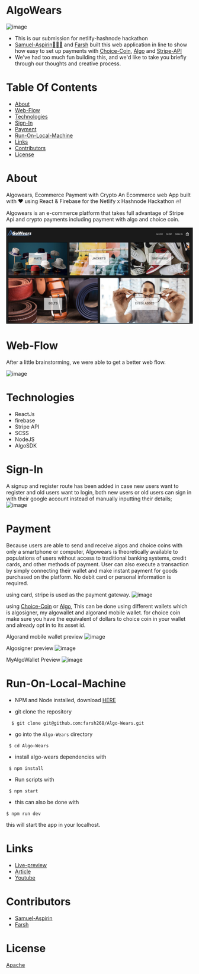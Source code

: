 # AlgoWears

![image](https://github.com/farsh268/Algo-Wears/blob/master/src/assets/algowear.gif)

- This is our submission for netlify-hashnode hackathon
- [Samuel-Aspirin👨🏼‍🍳](mailto:samuellyworld@gmail.com) and [Farsh](mailto:adetonafashola@gmail.com) built this web application in line to show how easy to set up payments with [Choice-Coin](https://choice-coin.com/), [Algo](https://www.algorand.com/) and [Stripe-API](https://stripe.com/docs/api)
- We've had too much fun building this, and we'd like to take you briefly through our thoughts and creative process.


Table Of Contents
=================

<!--ts-->
* [About](#About)
* [Web-Flow](#Web-Flow)
* [Technologies](#Technologies)
* [Sign-In](#Sign-In)
* [Payment](#Payment)
* [Run-On-Local-Machine](#Run-On-Local-Machine)
* [Links](#Links)
* [Contributors](#Contributors)
* [License](#License)
<!--te-->


About
============
Algowears, Ecommerce Payment with Crypto
An Ecommerce web App built with ❤️ using React & Firebase for the Netlify x Hashnode Hackathon 🔥!

Algowears is an e-commerce platform that takes full advantage of Stripe Api and crypto payments including payment with algo and choice coin.

![image](https://github.com/Samuellyworld/Algo-Wears/blob/master/src/assets/homepage.png)



Web-Flow
============
After a little brainstorming, we were able to get a better web flow.

![image](https://cdn.hashnode.com/res/hashnode/image/upload/v1645952792213/YloJeOnX3.png)

Technologies
============
* ReactJs
* firebase
* Stripe API
* SCSS
* NodeJS
* AlgoSDK

Sign-In
============
A signup and register route has been added in case new users want to register and old users want to  login, both new users or old users can sign in with their google account instead of manually inputting their details;
![image](https://gateway.pinata.cloud/ipfs/QmbfumJtqpSKQBwA2GawDi2sXmwLcpYR48PEWQEMwQ5Sp7)

Payment
============
Because users are able to send and receive algos and choice coins with only a smartphone or computer, Algowears is theoretically available to populations of users without access to traditional banking systems, credit cards, and other methods of payment. User can also execute a transaction by simply connecting their wallet and make instant payment for goods purchased on the platform. No debit card or personal information is required.

using card, stripe is used as the payment gateway.
![image](https://github.com/farsh268/Algo-Wears/blob/master/src/assets/strip.gif)

using [Choice-Coin](https://choice-coin.com/) or [Algo](https://www.algorand.com/), This can be done using different wallets which is algosigner, my algowallet and algorand mobile wallet. for choice coin make sure you have the equivalent of dollars to choice coin in your wallet and already opt in to its asset id.

Algorand mobile wallet preview
![image](https://github.com/farsh268/Algo-Wears/blob/master/src/assets/algomobile.gif)

Algosigner preview
![image](https://github.com/farsh268/Algo-Wears/blob/master/src/assets/algosigner.gif)

MyAlgoWallet Preview
![image](https://github.com/farsh268/Algo-Wears/blob/master/src/assets/myalgowallet.gif)

Run-On-Local-Machine
============

* NPM and Node installed, download [HERE](https://phoenixnap.com/kb/install-node-js-npm-on-windows)


* git clone the repository

```
  $ git clone git@github.com:farsh268/Algo-Wears.git
```
* go into the `Algo-Wears` directory

```
 $ cd Algo-Wears
```
* install algo-wears dependencies with

```
 $ npm install
```

* Run scripts with

```
 $ npm start
```

* this can also be done with

```
$ npm run dev
```
this will start the app in your localhost.

Links
============
- [Live-preview](https://algowears.netlify.app/)
- [Article]()
- [Youtube]()


Contributors
============
- [Samuel-Aspirin](mailto:samuellyworld@gmail.com)
- [Farsh](mailto:adetonafashola@gmail.com)

License
===========
[Apache]()





